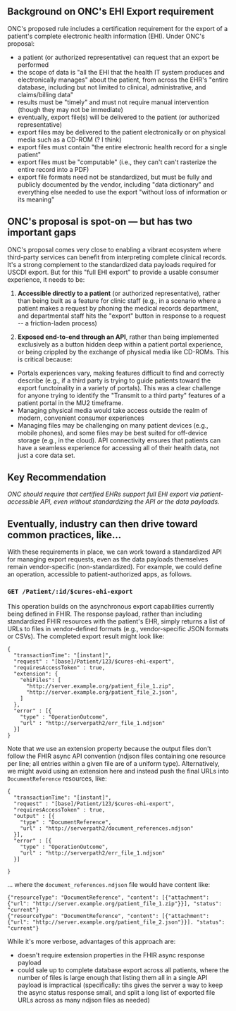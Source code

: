 ## Background on ONC's EHI Export requirement

ONC's proposed rule includes a certification requirement for the
export of a patient's complete electronic health information (EHI). Under ONC's proposal:

* a patient (or authorized representative) can request that an export be performed
* the scope of data is "all the EHI that the health IT system produces and electronically manages" about the patient, from across the EHR's "entire database, including but not limited to clinical, administrative, and claims/billing data"
* results must be "timely" and must not require manual intervention (though they may not be immediate) 
* eventually, export file(s) will be delivered to the patient (or authorized representative)
* export files may be delivered to the patient electronically or on physical media such as a CD-ROM (? I think)
* export files must contain "the entire electronic health record for a single patient"
* export files must be "computable" (i.e., they can't can't rasterize the entire record into a PDF)
* export file formats need not be standardized, but must be fully and publicly documented by the vendor, including "data dictionary" and everything else needed to use the export "without loss of information or its meaning"

## ONC's proposal is spot-on — but has two important gaps

ONC's proposal comes very close to enabling a vibrant ecosystem where third-party
services can benefit from interpreting complete clinical records. It's a strong
complement to the standardized data payloads required for USCDI export. But
for this "full EHI export" to provide a usable consumer experience, it needs to be:

1) **Accessible directly to a patient** (or authorized representative), rather than
being built as a feature for clinic staff (e.g., in a scenario where a patient makes
a request by phoning the medical records department, and departmental staff hits the
"export" button in response to a request -- a friction-laden process)

2) **Exposed end-to-end through an API**, rather than being implemented exclusively as a button
hidden deep within a patient portal experience, or being crippled by the exchange of
physical media like CD-ROMs. This is critical because:
* Portals experiences vary, making features difficult to find and correctly describe
(e.g., if a third party is trying to guide patients toward the export functoinality
in a variety of portals). This was a clear challenge for anyone trying to identify
the "Transmit to a third party" features of a patient portal in the MU2 timeframe.
* Managing physical media would take access outside the realm of modern, convenient
consumer experiences
* Managing files may be challenging on many patient devices (e.g., mobile phones),
and some files may be best suited for off-device storage (e.g., in the cloud). API
connectivity ensures that patients can have a seamless experience for accessing
all of their health data, not just a core data set.

## Key Recommendation

*ONC should require that certified EHRs support full EHI export via patient-accessible API,
even without standardizing the API or the data payloads.*

## Eventually, industry can then drive toward common practices, like...

With these requirements in place, we can work toward a standardized API for managing export
requests, even as the data payloads themselves remain vendor-specific (non-standardized).
For example, we could define an operation, accessible to patient-authorized apps, as follows.

### `GET /Patient/:id/$cures-ehi-export`

This operation builds on the asynchronous export capabilities currently being defined in FHIR.
The response payload, rather than including standardized FHIR resources with the patient's EHR,
simply returns a list of URLs to files in vendor-defined formats (e.g., vendor-specific JSON
formats or CSVs). The completed export result might look like:

```
{
  "transactionTime": "[instant]",
  "request" : "[base]/Patient/123/$cures-ehi-export", 
  "requiresAccessToken" : true,
  "extension": {
    "ehiFiles": [
      "http://server.example.org/patient_file_1.zip",
      "http://server.example.org/patient_file_2.json",
    ]
  },
  "error" : [{
    "type" : "OperationOutcome",
    "url" : "http://serverpath2/err_file_1.ndjson"
  }]
}
```

Note that we use an extension property because the output files don't follow the FHIR async API convention
(ndjson files containing one resource per line; all entries within a given file are of a uniform type).
Alternatively, we might avoid using an extension here and instead push the final URLs into `DocumentReference`
resources, like:

```
{
  "transactionTime": "[instant]",
  "request" : "[base]/Patient/123/$cures-ehi-export", 
  "requiresAccessToken" : true,
  "output" : [{
    "type" : "DocumentReference",
    "url" : "http://serverpath2/document_references.ndjson"
  }],
  "error" : [{
    "type" : "OperationOutcome",
    "url" : "http://serverpath2/err_file_1.ndjson"
  }]

}
```

... where the `document_references.ndjson` file would have content like:

```
{"resourceType": "DocumentReference", "content": [{"attachment": {"url": "http://server.example.org/patient_file_1.zip"}}], "status": "current"}
{"resourceType": "DocumentReference", "content": [{"attachment": {"url": "http://server.example.org/patient_file_2.json"}}]. "status": "current"}
```

While it's more verbose, advantages of this approach are:

* doesn't require extension properties in the FHIR async response payload
* could sale up to complete database export across all patients, where the number of files is large enough that listing them all in a single API payload is impractical (specifically: tihs gives the server a way to keep the async status response small, and split a long list of exported file URLs across as many ndjson files as needed)
